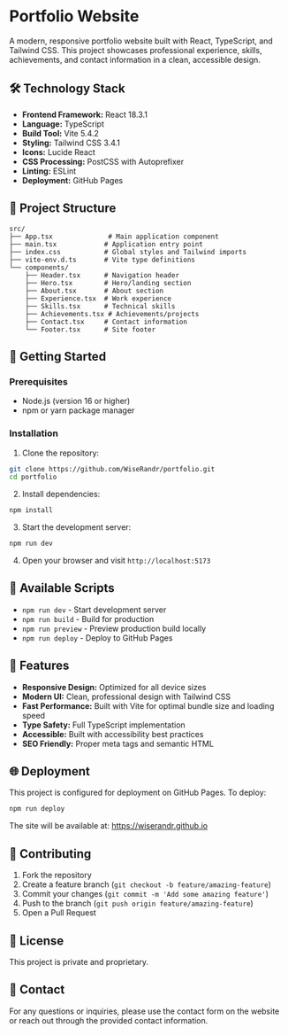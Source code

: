 # Portfolio Website

A modern, responsive portfolio website built with React, TypeScript, and Tailwind CSS. This project showcases professional experience, skills, achievements, and contact information in a clean, accessible design.

## 🛠️ Technology Stack

- **Frontend Framework:** React 18.3.1
- **Language:** TypeScript
- **Build Tool:** Vite 5.4.2
- **Styling:** Tailwind CSS 3.4.1
- **Icons:** Lucide React
- **CSS Processing:** PostCSS with Autoprefixer
- **Linting:** ESLint
- **Deployment:** GitHub Pages

## 📁 Project Structure

```
src/
├── App.tsx              # Main application component
├── main.tsx            # Application entry point
├── index.css           # Global styles and Tailwind imports
├── vite-env.d.ts       # Vite type definitions
└── components/
    ├── Header.tsx      # Navigation header
    ├── Hero.tsx        # Hero/landing section
    ├── About.tsx       # About section
    ├── Experience.tsx  # Work experience
    ├── Skills.tsx      # Technical skills
    ├── Achievements.tsx # Achievements/projects
    ├── Contact.tsx     # Contact information
    └── Footer.tsx      # Site footer
```

## 🚀 Getting Started

### Prerequisites

- Node.js (version 16 or higher)
- npm or yarn package manager

### Installation

1. Clone the repository:
```bash
git clone https://github.com/WiseRandr/portfolio.git
cd portfolio
```

2. Install dependencies:
```bash
npm install
```

3. Start the development server:
```bash
npm run dev
```

4. Open your browser and visit `http://localhost:5173`

## 📜 Available Scripts

- `npm run dev` - Start development server
- `npm run build` - Build for production
- `npm run preview` - Preview production build locally
- `npm run deploy` - Deploy to GitHub Pages

## 🎨 Features

- **Responsive Design:** Optimized for all device sizes
- **Modern UI:** Clean, professional design with Tailwind CSS
- **Fast Performance:** Built with Vite for optimal bundle size and loading speed
- **Type Safety:** Full TypeScript implementation
- **Accessible:** Built with accessibility best practices
- **SEO Friendly:** Proper meta tags and semantic HTML

## 🌐 Deployment

This project is configured for deployment on GitHub Pages. To deploy:

```bash
npm run deploy
```

The site will be available at: https://wiserandr.github.io

## 🤝 Contributing

1. Fork the repository
2. Create a feature branch (`git checkout -b feature/amazing-feature`)
3. Commit your changes (`git commit -m 'Add some amazing feature'`)
4. Push to the branch (`git push origin feature/amazing-feature`)
5. Open a Pull Request

## 📄 License

This project is private and proprietary.

## 📧 Contact

For any questions or inquiries, please use the contact form on the website or reach out through the provided contact information.
